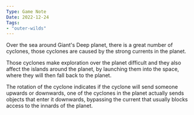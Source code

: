 ```yaml
---
Type: Game Note
Date: 2022-12-24
Tags:
- "outer-wilds"
---
```

Over the sea around Giant's Deep planet, there is a great number of cyclones, those cyclones are caused by the strong currents in the planet.

Those cyclones make exploration over the planet difficult and they also affect the islands around the planet, by launching them into the space, where they will then fall back to the planet.

The rotation of the cyclone indicates if the cyclone will send someone upwards or downwards, one of the cyclones in the planet actually sends objects that enter it downwards, bypassing the current that usually blocks access to the innards of the planet.